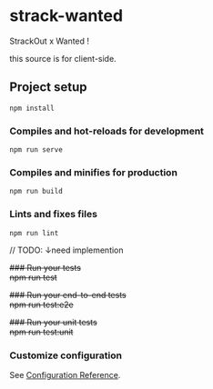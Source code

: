 # strack-wanted

StrackOut x Wanted !

this source is for client-side.



## Project setup
```
npm install
```

### Compiles and hot-reloads for development
```
npm run serve
```

### Compiles and minifies for production
```
npm run build
```

### Lints and fixes files
```
npm run lint
```

// TODO: ↓need implemention<br>

~~### Run your tests~~<br>
~~npm run test~~

~~### Run your end-to-end tests~~<br>
~~npm run test:e2e~~

~~### Run your unit tests~~<br>
~~npm run test:unit~~

### Customize configuration
See [Configuration Reference](https://cli.vuejs.org/config/).
